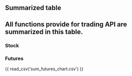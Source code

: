 ## Summarized table
All functions provide for trading API are summarized in this table. 
</br> 
---   
### Stock
### Futures
{{ read_csv('sum_futures_chart.csv') }}  
